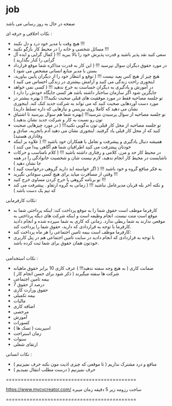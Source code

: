# job
صفحه در حال به روز رسانی می باشد

نکات اخلاقی و حرفه ای :
-  هیچ وقت با مدیر خود درد و دل نکیند !!!
-  مسائل شخصی و خانه را در محیط کار بازگو نکنید !!!
-  سعی کنید نقد پذیر باشید و قدرت پذیرش خود را بالا ببرید !!! ( کمال گرایی و ایده آل گرایی را کنار بگذارید )
-  در مورد حقوق دیگران سوال نپرسید !!! ( این کار به قدرت مذاکره شما موقع قرارداد بستن با مدیر منابع انسانی مشخص می شود )
-  هیچ چیز از هیچ کس بعید نیست !!! ( توقع و انتظار خود را از دیگران پایین بیاورید، اینجوری راحت زندگی می کنید و آرامش بیشتری در زندگی احساس می کنید )
-  در آمورش و یادگیری به دیگران خساست به خرج ندهید !!! ( کسی نمی خواهد جایگزین شود اگر سازمان ساختار داشته باشد هر کسی جایگاه خودش را دارد )
-  تو جلسه مصاحبه فقط در مورد موفقیت های قبلی صحبت نکنید!!! ( بهتره بیشتر در مورد دست آوردهایی صحبت کنید که می تواند به شرکت جدید کنک کند. اینجوری نشان می دهید که کاملا روی بیزینس و نیازهایی که داره تسلط دارید)
-  تو جلسه مصاحبه از سوال پرسیدن نترسید!!! (بهتره شما هم سوال بپرسید تا اشتیاق تون رو نسبت به کار و شرکت جدید نشان بدهید.)
-  تو جلسه مصاحبه از محل کار قبلی تون بدگویی نکنید!!! ( در مورد چیزهایی صحبت کنید که از محل کار قبلی یاد گرفتید. اینجوری نشان می دهید آدم باتجربه، صادق و وفاداری هستید)
-  همیشه دنبال یادگیری و پیشرفت و تعامل با همکاران خود باشید !!! ( علاوه بر اینکه خودتان پیشزفت می کنید اطرافیان شما هم آگاهی پیدا می کنند )
-  در محیط کار حد و مرز، کلامی و رفتاری داشته باشید !!! ( کلام نامناسب و حرکات ناشایست در محیط کار انجام ندهید، لازم نیست شان و شخصیت خانوادگی را در همه جا نشان دهید )
-  به فکر منافع گروه و خود باشید !!! ( اگر خواسته اید دارید گروهی درخواست کنید )
-  وقتی از مسافرت میاید برای هیچ کسی سوغاتی نگیرید !!!
-  تو برنامه گروهی یا خرج کردن مساوی خرج کنید !!!
-  و نکته آخر بله قربان مدیرعامل نباشید !!! ( زمانی یه گروه ارتقاو . پیشرفت می کند که تیم یک دست باشد )

نکات کارفرمایی:
- کارفرما موظف است حقوق شما را به موقع پرداخت کند:
  اینکه پرداختی شما به موقع است منت نیست، انجام وظیفه است و اینکه شرکت های دیگه پرداختی به موقعی ندارند به شما ربطی ندارد. زمانی که کاری به شما سپرده شده و انجام دادید کارفرما با توجه به قراردادی که دارید، حقوق شما را پرداخت کند.
- کارفرما موظف است بیمه تامین اجتماعی را هر ماه پرداخت کند:
- با توجه به قراردادی که انجام دادید در سایت تامین اجتماعی هم در پنل کاربری خودتون همان حقوق برای شما ثبت کرده باشد.
- 
نکات استخدامی :
- ضمانت کاری ( به هیچ وجه سفته ندهید!!! ) عرف کاری 10 برابر حقوق ماهیانه شرکت ها سفته میگیرند ( ذکر شود برای حسن انجام کار )
- بیمه تامین اجتماعی
- 7 درصد از حقوق
- حقوق وزارت کاری
- بیمه تکمیلی
- مالیات
- اضافه کاری
- مرخصی
- آموزش
- کسورات
- اسپرینت ( تسک ها )
- زمان استراحت
- سنوات
- ارتقای شغلی

نکات انسانی :
- منافع و درد مشترک نداریم ( تا موقعی که چیزی اذیت مون نکنه حرف نمیزنیم )
- حرف نمیزنیم ( درست مطلب انتقال نمیدیم )
  

============================================

https://www.mycvcreator.com/
ساخت رزومه زیر 5 دقیقه زمان میبره

============================================
